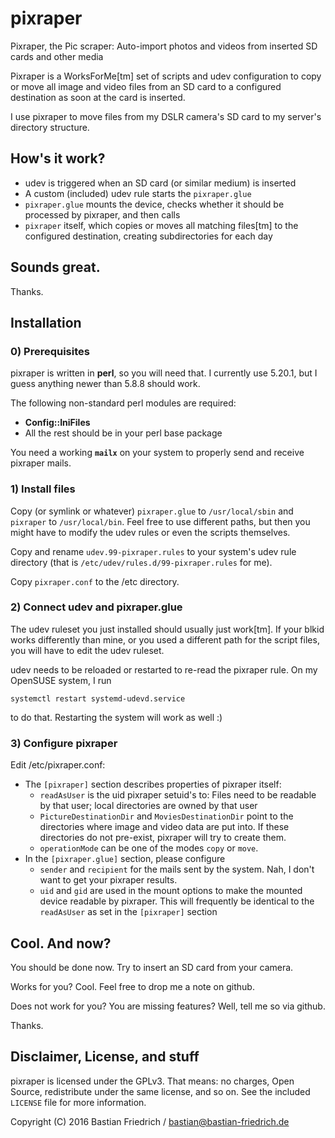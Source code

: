 # pixraper
Pixraper, the Pic scraper: Auto-import photos and videos from inserted SD cards
and other media

Pixraper is a WorksForMe[tm] set of scripts and udev configuration to copy or
move all image and video files from an SD card to a configured destination as
soon at the card is inserted.

I use pixraper to move files from my DSLR camera's SD card to my server's
directory structure.

## How's it work?

* udev is triggered when an SD card (or similar medium) is inserted
* A custom (included) udev rule starts the `pixraper.glue`
* `pixraper.glue` mounts the device, checks whether it should be processed by
  pixraper, and then calls
* `pixraper` itself, which copies or moves all matching files[tm] to the
  configured destination, creating subdirectories for each day

## Sounds great. 

Thanks.

## Installation

### 0) Prerequisites

pixraper is written in **perl**, so you will need that. I currently use 5.20.1,
but I guess anything newer than 5.8.8 should work.

The following non-standard perl modules are required:
* **Config::IniFiles**
* All the rest should be in your perl base package

You need a working **`mailx`** on your system to properly send and receive
pixraper mails.

### 1) Install files

Copy (or symlink or whatever) `pixraper.glue` to `/usr/local/sbin` and
`pixraper` to `/usr/local/bin`. Feel free to use different paths, but then you
might have to modify the udev rules or even the scripts themselves.

Copy and rename `udev.99-pixraper.rules` to your system's udev rule directory
(that is `/etc/udev/rules.d/99-pixraper.rules` for me).

Copy `pixraper.conf` to the /etc directory.

### 2) Connect udev and pixraper.glue

The udev ruleset you just installed should usually just work[tm]. If your blkid
works differently than mine, or you used a different path for the script files,
you will have to edit the udev ruleset.

udev needs to be reloaded or restarted to re-read the pixraper rule.
On my OpenSUSE system, I run

	systemctl restart systemd-udevd.service

to do that. Restarting the system will work as well :)

### 3) Configure pixraper

Edit /etc/pixraper.conf:
* The `[pixraper]` section describes properties of pixraper itself:
  * `readAsUser` is the uid pixraper setuid's to: Files need to be readable by
     that user; local directories are owned by that user
   * `PictureDestinationDir` and `MoviesDestinationDir` point to the directories
     where image and video data are put into. If these directories do not
     pre-exist, pixraper will try to create them.
   * `operationMode` can be one of the modes `copy` or `move`.
* In the `[pixraper.glue]` section, please configure
  * `sender` and `recipient` for the mails sent by the system. Nah, I don't want
    to get your pixraper results.
  * `uid` and `gid` are used in the mount options to make the mounted device
    readable by pixraper. This will frequently be identical to the `readAsUser`
    as set in the `[pixraper]` section

## Cool. And now?

You should be done now. Try to insert an SD card from your camera.

Works for you? Cool. Feel free to drop me a note on github.

Does not work for you? You are missing features? Well, tell me so via github.

Thanks.

## Disclaimer, License, and stuff

pixraper is licensed under the GPLv3. That means: no charges, Open Source,
redistribute under the same license, and so on. See the included
`LICENSE` file for more information.

Copyright (C) 2016 Bastian Friedrich / bastian@bastian-friedrich.de
